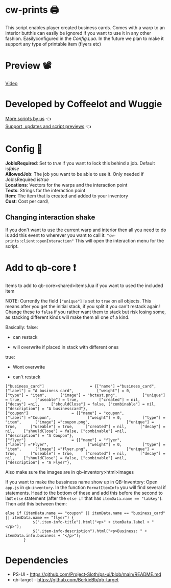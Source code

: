 # cw-prints 🖨
This script enables player created business cards. Comes with a warp to an interior butthis can easily be ignored if you want to use it in any other fashion. Easilyconfigured in the *Config.Lua*.
In the future we plan to make it support any type of printable item (flyers etc)
# Preview 📽
[Video](https://youtu.be/CSYWQ2pf2a4)

# Developed by Coffeelot and Wuggie
[More scripts by us](https://github.com/stars/Coffeelot/lists/cw-scripts)  👈\
[Support, updates and script previews](https://discord.gg/FJY4mtjaKr) 👈
# Config 🔧
**JobIsRequired**: Set to *true* if you want to lock this behind a job. Default is*false*\
**AllowedJob**: The job you want to be able to use it. Only needed if JobIsRequired is*true*\
**Locations**: Vectors for the warps and the interaction point\
**Texts**: Strings for the interaction point\
**Item**: The item that is created and added to your inventory\
**Cost**: Cost per card\

## Changing interaction shake
If you don't want to use the current warp and interior then all you need to do is add this event to wherever you want to call it: `"cw-prints:client:openInteraction"` This will open the interaction menu for the script. 
# Add to qb-core ❗
Items to add to qb-core>shared>items.lua if you want to used the included item

NOTE: Currently the field `["unique"]` is set to `true` on all objects. This means after you get the initial stack, if you split it you can't restack again! Change these to `false` if you rather want them to stack but risk losing some, as stacking different kinds will make them all one of a kind.
 
Basically:
false:
+ can restack
- will overwrite if placed in stack with different ones

true:
+ Wont overwrite
- can't restack

```
["business_card"] 					 = {["name"] ="business_card", 			  	  		["label"] = "A business card", 			["weight"] = 0, 		["type"] = "item", 		["image"] = "bctest.png", 			["unique"] = true,	 	["useable"] = true,			["created"] = nil,		["decay"] =nil, 	["shouldClose"] = false, ["combinable"] = nil,   ["description"] = "A businesscard"},
["coupon"] 					 = {["name"] = "coupon", 			  	  		["label"] ="Coupon", 				["weight"] = 0, 		["type"] = "item", 		["image"] ="coupon.png", 				["unique"] = true,	 	["useable"] = true,		["created"] = nil,		["decay"] = nil, 	["shouldClose"] = false, ["combinable"] =nil,   ["description"] = "A Coupon"},
["flyer"] 					 = {["name"] = "flyer", 			  	  		["label"] ="Flyer", 				["weight"] = 0, 		["type"] = "item", 		["image"] ="flyer.png", 				["unique"] = true,	 	["useable"] = true,		["created"] = nil,		["decay"] = nil, 	["shouldClose"] = false, ["combinable"] =nil,   ["description"] = "A Flyer"},
```
Also make sure the images are in qb-inventory>html>images

If you want to make the bussiness name show up in QB-Inventory:
Open `app.js` in `qb-inventory`. In the function `FormatItemInfo` you will find several if statements. Head to the bottom of these and add this before the second to last `else` statement (after the `else if` that has `itemData.name == "labkey"`). Then add this between them:
```
else if (itemData.name == "coupon" || itemData.name == "business_card" || itemData.name == "flyer") {
            $(".item-info-title").html("<p>" + itemData.label + "</p>");
            $(".item-info-description").html("<p>Business: " + itemData.info.business + "</p>");
        }
``` 

# Dependencies
* PS-UI - https://github.com/Project-Sloth/ps-ui/blob/main/README.md
* qb-target - https://github.com/BerkieBb/qb-target